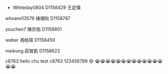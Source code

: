 
- Whiteday0804 D1158429 王定偉

whoami13579 褚翊喨 D1158787

youchen7 陳宗佑 D1158801

weber 馮柏瑋 D1158459


meikung 莊智凱 D1158623

c8763
hello chu
test
c8763
123456789
😰
😭😭😭😭😭😭😭😭😭😭😭😭😭😭😭




